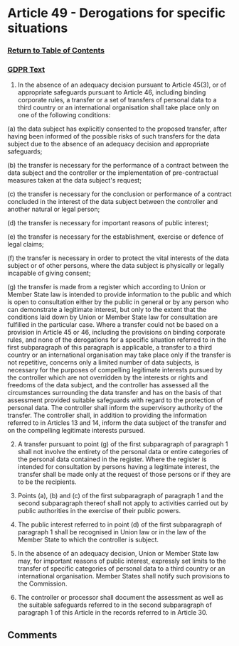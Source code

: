 # Article 49 - Derogations for specific situations

### [Return to Table of Contents](https://github.com/mitmedialab/Consent-HackDay/blob/master/Legal/GDPR%20Markdown/1.%20Table%20of%20Contents.md)

### [GDPR Text](https://eur-lex.europa.eu/legal-content/EN/TXT/HTML/?uri=CELEX:32016R0679&from=EN#d1e4535-1-1)

1.   In the absence of an adequacy decision pursuant to Article 45(3), or of appropriate safeguards pursuant to Article 46, including binding corporate rules, a transfer or a set of transfers of personal data to a third country or an international organisation shall take place only on one of the following conditions:

(a)
the data subject has explicitly consented to the proposed transfer, after having been informed of the possible risks of such transfers for the data subject due to the absence of an adequacy decision and appropriate safeguards;

(b)
the transfer is necessary for the performance of a contract between the data subject and the controller or the implementation of pre-contractual measures taken at the data subject's request;

(c)
the transfer is necessary for the conclusion or performance of a contract concluded in the interest of the data subject between the controller and another natural or legal person;

(d)
the transfer is necessary for important reasons of public interest;

(e)
the transfer is necessary for the establishment, exercise or defence of legal claims;

(f)
the transfer is necessary in order to protect the vital interests of the data subject or of other persons, where the data subject is physically or legally incapable of giving consent;

(g)
the transfer is made from a register which according to Union or Member State law is intended to provide information to the public and which is open to consultation either by the public in general or by any person who can demonstrate a legitimate interest, but only to the extent that the conditions laid down by Union or Member State law for consultation are fulfilled in the particular case.
Where a transfer could not be based on a provision in Article 45 or 46, including the provisions on binding corporate rules, and none of the derogations for a specific situation referred to in the first subparagraph of this paragraph is applicable, a transfer to a third country or an international organisation may take place only if the transfer is not repetitive, concerns only a limited number of data subjects, is necessary for the purposes of compelling legitimate interests pursued by the controller which are not overridden by the interests or rights and freedoms of the data subject, and the controller has assessed all the circumstances surrounding the data transfer and has on the basis of that assessment provided suitable safeguards with regard to the protection of personal data. The controller shall inform the supervisory authority of the transfer. The controller shall, in addition to providing the information referred to in Articles 13 and 14, inform the data subject of the transfer and on the compelling legitimate interests pursued.

2.   A transfer pursuant to point (g) of the first subparagraph of paragraph 1 shall not involve the entirety of the personal data or entire categories of the personal data contained in the register. Where the register is intended for consultation by persons having a legitimate interest, the transfer shall be made only at the request of those persons or if they are to be the recipients.

3.   Points (a), (b) and (c) of the first subparagraph of paragraph 1 and the second subparagraph thereof shall not apply to activities carried out by public authorities in the exercise of their public powers.

4.   The public interest referred to in point (d) of the first subparagraph of paragraph 1 shall be recognised in Union law or in the law of the Member State to which the controller is subject.

5.   In the absence of an adequacy decision, Union or Member State law may, for important reasons of public interest, expressly set limits to the transfer of specific categories of personal data to a third country or an international organisation. Member States shall notify such provisions to the Commission.

6.   The controller or processor shall document the assessment as well as the suitable safeguards referred to in the second subparagraph of paragraph 1 of this Article in the records referred to in Article 30.



## Comments
